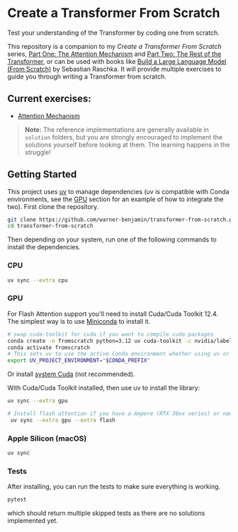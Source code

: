 # Create a Transformer From Scratch

Test your understanding of the Transformer by coding one from scratch.

This repository is a companion to my *Create a Transformer From Scratch* series, [Part One: The Attention Mechanism](https://benjaminwarner.dev/2023/07/01/attention-mechanism.html) and [Part Two: The Rest of the Transformer](https://benjaminwarner.dev/2023/07/28/rest-of-the-transformer.html), or can be used with books like [Build a Large Language Model (From Scratch)](https://sebastianraschka.com/books) by Sebastian Raschka. It will provide multiple exercises to guide you through writing a Transformer from scratch.

## Current exercises:

- [Attention Mechanism](exercises/attention_mechanism/README.md)

> **Note:** The reference implementations are generally available in `solution` folders, but you are strongly encouraged to implement the solutions yourself before looking at them. The learning happens in the struggle!

## Getting Started

This project uses [uv](https://docs.astral.sh/uv/) to manage dependencies (uv is compatible with Conda environments, see the [GPU](#gpu) section for an example of how to integrate the two). First clone the repository.

```bash
git clone https://github.com/warner-benjamin/transformer-from-scratch.git
cd transformer-from-scratch
```

Then depending on your system, run one of the following commands to install the dependencies.

### CPU

```bash
uv sync --extra cpu
```

### GPU

For Flash Attention support you'll need to install Cuda/Cuda Toolkit 12.4. The simplest way is to use [Miniconda](https://docs.anaconda.com/miniconda/install) to install it.

```bash
# swap cuda-toolkit for cuda if you want to compile cuda packages
conda create -n fromscratch python=3.12 uv cuda-toolkit -c nvidia/label/cuda-12.4.1 -c conda-forge
conda activate fromscratch
# This sets uv to use the active Conda environment whether using uv or uv pip commands.
export UV_PROJECT_ENVIRONMENT="$CONDA_PREFIX"
```

Or install [system Cuda](https://docs.nvidia.com/cuda/cuda-installation-guide-linux/) (not recommended).

With Cuda/Cuda Toolkit installed, then use uv to install the library:

```bash
uv sync --extra gpu

# Install flash attention if you have a Ampere (RTX 30xx series) or newer GPU
 uv sync --extra gpu --extra flash
```

### Apple Silicon (macOS)

```bash
uv sync
```

### Tests

After installing, you can run the tests to make sure everything is working.

```bash
pytest
```

which should return multiple skipped tests as there are no solutions implemented yet.

